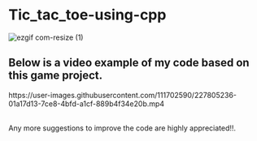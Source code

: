 <h1> Tic_tac_toe-using-cpp </h1>

![ezgif com-resize (1)](https://user-images.githubusercontent.com/111702590/227805180-b9cbd4ee-0206-41f2-9af9-12a7cd21aba1.gif)

<h2> Below is a video example of my code based on this game project.</h2>
https://user-images.githubusercontent.com/111702590/227805236-01a17d13-7ce8-4bfd-a1cf-889b4f34e20b.mp4

<br>
<br>
<p> Any more suggestions to improve the code are highly appreciated!!.</p>
